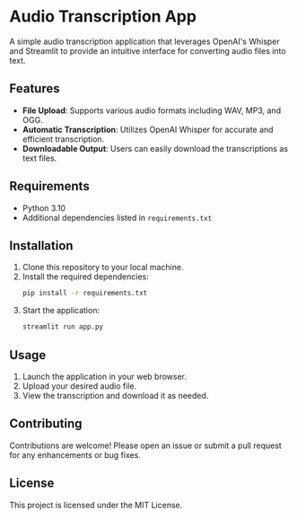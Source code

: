 # Audio Transcription App

A simple audio transcription application that leverages OpenAI's Whisper and Streamlit to provide an intuitive interface for converting audio files into text.

## Features
- **File Upload**: Supports various audio formats including WAV, MP3, and OGG.
- **Automatic Transcription**: Utilizes OpenAI Whisper for accurate and efficient transcription.
- **Downloadable Output**: Users can easily download the transcriptions as text files.

## Requirements
- Python 3.10
- Additional dependencies listed in `requirements.txt`

## Installation
1. Clone this repository to your local machine.
2. Install the required dependencies:
   ```bash
   pip install -r requirements.txt
   ```
3. Start the application:
   ```bash
   streamlit run app.py
   ```

## Usage
1. Launch the application in your web browser.
2. Upload your desired audio file.
3. View the transcription and download it as needed.

## Contributing
Contributions are welcome! Please open an issue or submit a pull request for any enhancements or bug fixes.

## License
This project is licensed under the MIT License.

